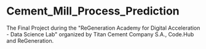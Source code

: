 # Cement_Mill_Process_Prediction
The Final Project during the "ReGeneration Academy for Digital Acceleration - Data Science Lab" organized by Titan Cement Company S.A., Code.Hub and ReGeneration.
